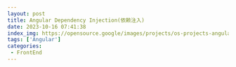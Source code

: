 ```yaml
---
layout: post
title: Angular Dependency Injection(依赖注入)
date: 2023-10-16 07:41:38
index_img: https://opensource.google/images/projects/os-projects-angular_thumbnail.png
tags: ['Angular']
categories:
 - FrontEnd
---
```

